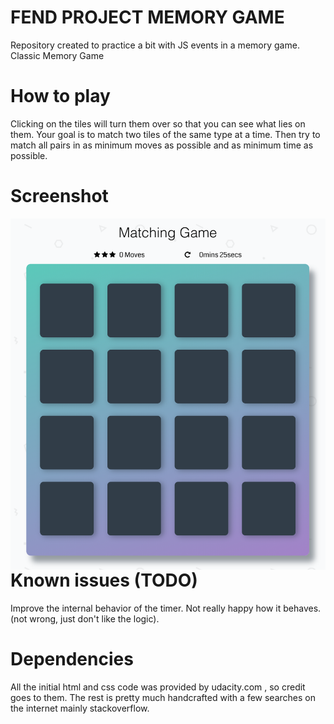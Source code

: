 # FEND PROJECT MEMORY GAME 

Repository created to practice a bit with JS events in a memory game. Classic Memory Game

# How to play

Clicking on the  tiles will turn them over so that you can see what lies on them. Your goal is to match two tiles of the same type at a time. Then try to match all pairs in as minimum moves as possible and as minimum time as possible. 

# Screenshot 

<img src="/img/memory-game.png"
     alt="screenshot of the game"
     style="float: left; margin-right: 10px;" /> 

# Known issues (TODO)
Improve the internal behavior of the timer. Not really happy how it behaves. (not wrong, just don't like the logic). 

# Dependencies
All the initial html and css code was provided by udacity.com , so credit goes to them. The rest is pretty much handcrafted with a few searches on the internet mainly stackoverflow. 
